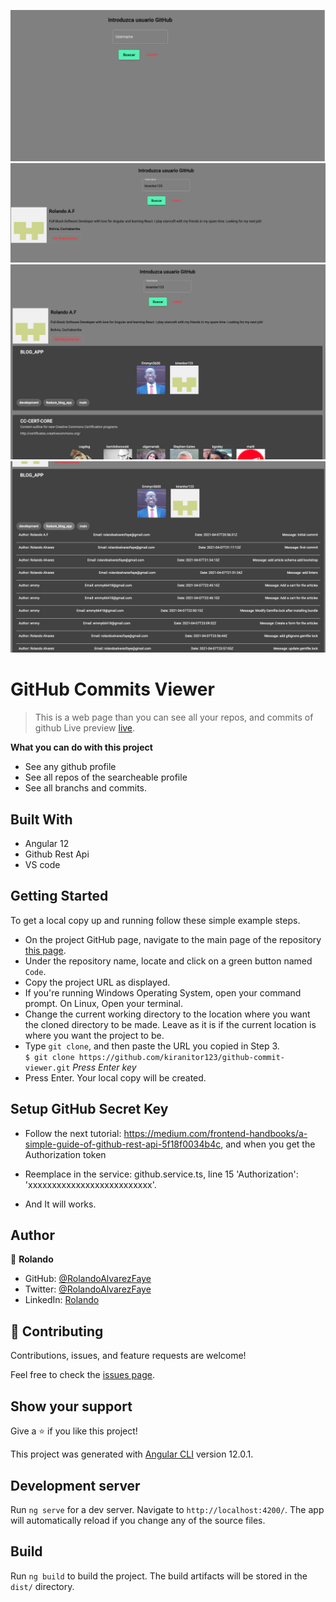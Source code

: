 
![screenshot](./images/image1.png)
![](./images/image2.png)
![](./images/image3.png)
![](./images/image4.png)

# GitHub Commits Viewer
> This is a web page than you can see all your repos, and commits of github
> Live preview [live](https://kiranitor123.github.io/github-commit-viewer/home).

**What you can do with this project**
- See any github profile
- See all repos of the searcheable profile
- See all branchs and commits.

## Built With

- Angular 12
- Github Rest Api
- VS code

## Getting Started

To get a local copy up and running follow these simple example steps.

- On the project GitHub page, navigate to the main page of the repository [this page](https://github.com/kiranitor123/github-commit-viewer.git).
- Under the repository name, locate and click on a green button named `Code`.
- Copy the project URL as displayed.
- If you're running Windows Operating System, open your command prompt. On Linux, Open your terminal.
- Change the current working directory to the location where you want the cloned directory to be made. Leave as it is if the current location is where you want the project to be.
- Type `git clone`, and then paste the URL you copied in Step 3.<br>
  `$ git clone https://github.com/kiranitor123/github-commit-viewer.git` <em>Press Enter key</em><br>
- Press Enter. Your local copy will be created.

## Setup GitHub Secret Key

- Follow the next tutorial: https://medium.com/frontend-handbooks/a-simple-guide-of-github-rest-api-5f18f0034b4c, and when you get the Authorization token

- Reemplace in the service: github.service.ts, line 15 'Authorization': 'xxxxxxxxxxxxxxxxxxxxxxxxxx'.
- And It will works.

## Author

👤 **Rolando**

- GitHub: [@RolandoAlvarezFaye](https://github.com/kiranitor123)
- Twitter: [@RolandoAlvarezFaye](https://twitter.com/FayeRolando)
- LinkedIn: [Rolando](https://www.linkedin.com/in/rolando-diego-alvarez-faye-b2b34a1a9/)

## 🤝 Contributing

Contributions, issues, and feature requests are welcome!

Feel free to check the [issues page](https://github.com/kiranitor123/github-commit-viewer/issues).

## Show your support

Give a ⭐️ if you like this project!



This project was generated with [Angular CLI](https://github.com/angular/angular-cli) version 12.0.1.

## Development server

Run `ng serve` for a dev server. Navigate to `http://localhost:4200/`. The app will automatically reload if you change any of the source files.

## Build

Run `ng build` to build the project. The build artifacts will be stored in the `dist/` directory.
